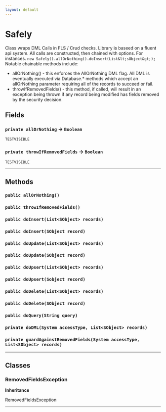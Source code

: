 ```yaml
---
layout: default
---
```

# Safely

Class wraps DML Calls in FLS / Crud checks. Library is baseed on
a fluent api system. All calls are constructed, then chained with options.
For instances. `new Safely().allOrNothing().doInsert(List&lt;sObject&gt;);`
Notable chainable methods include:
- allOrNothing() - this enforces the AllOrNothing DML flag. All DML is
     eventually executed via Database.* methods which accept an allOrNothing
     parameter requiring all of the records to succeed or fail.
- throwIfRemovedFields() - this method, if called, will result in an
    exception being thrown if any record being modified has fields removed
    by the security decision.

## Fields

### `private allOrNothing` → `Boolean`

`TESTVISIBLE` 

### `private throwIfRemovedFields` → `Boolean`

`TESTVISIBLE` 

---
## Methods
### `public allOrNothing()`
### `public throwIfRemovedFields()`
### `public doInsert(List<SObject> records)`
### `public doInsert(SObject record)`
### `public doUpdate(List<SObject> records)`
### `public doUpdate(SObject record)`
### `public doUpsert(List<SObject> records)`
### `public doUpsert(Sobject record)`
### `public doDelete(List<SObject> records)`
### `public doDelete(SObject record)`
### `public doQuery(String query)`
### `private doDML(System accessType, List<SObject> records)`
### `private guardAgainstRemovedFields(System accessType, List<SObject> records)`
---
## Classes
### RemovedFieldsException

**Inheritance**

RemovedFieldsException


---
